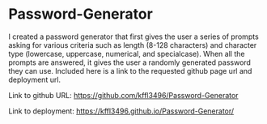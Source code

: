 # Password-Generator
I created a password generator that first gives the user a series of prompts asking for various criteria such as length (8-128 characters) and character type (lowercase, uppercase, numerical, and specialcase). When all the prompts are answered, it gives the user a randomly generated password they can use.  Included here is a link to the requested github page url and deployment url.

Link to github URL: https://github.com/kffl3496/Password-Generator

Link to deployment: https://kffl3496.github.io/Password-Generator/
